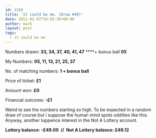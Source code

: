 ```yaml
---
id: 1166
title: 'It could be me. (Draw #49)'
date: 2011-02-07T10:56:58+00:00
author: mark
layout: post
tags:
  - it could be me
---
```

<drum roll>

Numbers drawn: **33, 34, 37, 40, 41, 47** ****+ bonus ball **05**

My Numbers: **05, 11, 13, 21, 25, 37**

No. of matching numbers: **1 + bonus ball**

Price of ticket: **£1**

Amount won: **£0**

Financial outcome: **-£1**

Weird to see the numbers starting so high. To be expected in a random draw of course but i suppose the human mind spots oddities like this. Anyway, another tuppence interest in the Not A Lottery account.

**Lottery balance: -£49.00  //  Not A Lottery balance: £49.12**